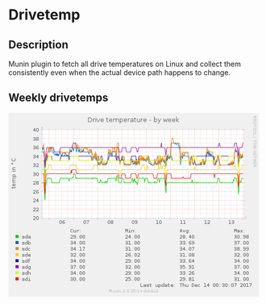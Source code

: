 # Drivetemp

## Description

Munin plugin to fetch all drive temperatures on Linux and collect them
consistently even when the actual device path happens to change.

## Weekly drivetemps

![Weekly drivetemps](drivetemp-week.png)

